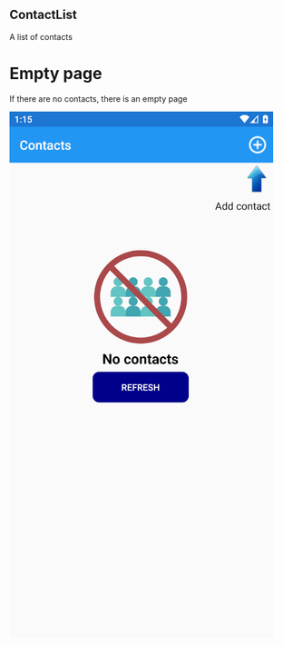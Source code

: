 ## ContactList
 A list of contacts
 
# Empty page

If there are no contacts, there is an empty page

![](Images/NoContacts.png)


